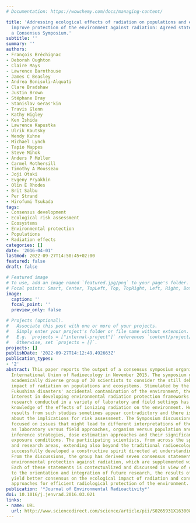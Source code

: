 ```yaml
---
# Documentation: https://wowchemy.com/docs/managing-content/

title: 'Addressing ecological effects of radiation on populations and ecosystems to
  improve protection of the environment against radiation: Agreed statements from
  a Consensus Symposium.'
subtitle: ''
summary: ''
authors:
- François Bréchignac
- Deborah Oughton
- Claire Mays
- Lawrence Barnthouse
- James C Beasley
- Andrea Bonisoli-Alquati
- Clare Bradshaw
- Justin Brown
- Stéphane Dray
- Stanislav Geras'kin
- Travis Glenn
- Kathy Higley
- Ken Ishida
- Lawrence Kapustka
- Ulrik Kautsky
- Wendy Kuhne
- Michael Lynch
- Tapio Mappes
- Steve Mihok
- Anders P Møller
- Carmel Mothersill
- Timothy A Mousseau
- Joji Otaki
- Evgeny Pryakhin
- Olin E Rhodes
- Brit Salbu
- Per Strand
- Hirofumi Tsukada
tags:
- Consensus development
- Ecological risk assessment
- Ecosystems
- Environmental protection
- Populations
- Radiation effects
categories: []
date: '2016-04-01'
lastmod: 2022-09-27T14:50:45+02:00
featured: false
draft: false

# Featured image
# To use, add an image named `featured.jpg/png` to your page's folder.
# Focal points: Smart, Center, TopLeft, Top, TopRight, Left, Right, BottomLeft, Bottom, BottomRight.
image:
  caption: ''
  focal_point: ''
  preview_only: false

# Projects (optional).
#   Associate this post with one or more of your projects.
#   Simply enter your project's folder or file name without extension.
#   E.g. `projects = ["internal-project"]` references `content/project/deep-learning/index.md`.
#   Otherwise, set `projects = []`.
projects: []
publishDate: '2022-09-27T14:12:49.492663Z'
publication_types:
- '2'
abstract: This paper reports the output of a consensus symposium organized by the
  International Union of Radioecology in November 2015. The symposium gathered an
  academically diverse group of 30 scientists to consider the still debated ecological
  impact of radiation on populations and ecosystems. Stimulated by the Chernobyl and
  Fukushima disasters' accidental contamination of the environment, there is increasing
  interest in developing environmental radiation protection frameworks. Scientific
  research conducted in a variety of laboratory and field settings has improved our
  knowledge of the effects of ionizing radiation on the environment. However, the
  results from such studies sometimes appear contradictory and there is disagreement
  about the implications for risk assessment. The Symposium discussions therefore
  focused on issues that might lead to different interpretations of the results, such
  as laboratory versus field approaches, organism versus population and ecosystemic
  inference strategies, dose estimation approaches and their significance under chronic
  exposure conditions. The participating scientists, from across the spectrum of disciplines
  and research areas, extending also beyond the traditional radioecology community,
  successfully developed a constructive spirit directed at understanding discrepancies.
  From the discussions, the group has derived seven consensus statements related to
  environmental protection against radiation, which are supplemented with some recommendations.
  Each of these statements is contextualized and discussed in view of contributing
  to the orientation and integration of future research, the results of which should
  yield better consensus on the ecological impact of radiation and consolidate suitable
  approaches for efficient radiological protection of the environment.
publication: '*Journal of Environmental Radioactivity*'
doi: 10.1016/j.jenvrad.2016.03.021
links:
- name: URL
  url: http://www.sciencedirect.com/science/article/pii/S0265931X16300832
---
```

